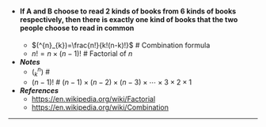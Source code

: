 - #### If A and B choose to read 2 kinds of books from 6 kinds of books respectively, then there is exactly one kind of books that the two people choose to read in common
    - $(^{n}_{k})=\frac{n!}{k!(n-k)!}$ # Combination formula
    - $n!=n\times(n-1)!$ # Factorial of $n$
- ***Notes***
    - $(^{n}_{k})$ # 
    - $(n-1)!$ # $(n-1)\times(n-2)\times(n-3)\times\cdots\times3\times2\times1$
- ***References***
    - https://en.wikipedia.org/wiki/Factorial
    - https://en.wikipedia.org/wiki/Combination
- ---
